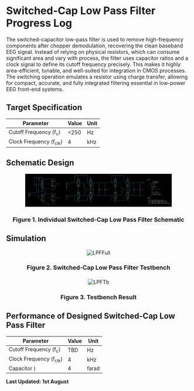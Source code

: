 # Switched-Cap Low Pass Filter Progress Log

The switched-capacitor low-pass filter is used to remove high-frequency components after chopper demodulation, recovering the clean baseband EEG signal. Instead of relying on physical resistors, which can consume significant area and vary with process, the filter uses capacitor ratios and a clock signal to define its cutoff frequency precisely. This makes it highly area-efficient, tunable, and well-suited for integration in CMOS processes. The switching operation emulates a resistor using charge transfer, allowing for compact, accurate, and fully integrated filtering essential in low-power EEG front-end systems.

## Target Specification

<div align="center">

| **Parameter**           | **Value**      | **Unit**   |
|-------------------------|-------------|--------|
| Cutoff Frequency (f<sub>c</sub>)  | <250        | Hz     |
| Clock Frequency (f<sub>clk</sub>) | 4         | kHz     |

</div>

## Schematic Design

<p align="center">
  <img src="../../images/LPFSchem.jpg" alt="LPFSchem" width="400"/>
</p>
<h4 align="center" style="font-size:16px;">Figure 1. Individual Switched-Cap Low Pass Filter Schematic</h4>

## Simulation

<p align="center">
  <img src="../../images/LPFFull.jpg" alt="LPFFull" width="400"/>
</p>
<h4 align="center" style="font-size:16px;">Figure 2. Switched-Cap Low Pass Filter Testbench</h4>

<p align="center">
  <img src="../../images/LPFTb.jpg" alt="LPFTb" width="400"/>
</p>
<h4 align="center" style="font-size:16px;">Figure 3. Testbench Result</h4>

## Performance of Designed Switched-Cap Low Pass Filter

<div align="center">

| **Parameter**           | **Value**      | **Unit**   |
|-------------------------|-------------|--------|
| Cutoff Frequency (f<sub>c</sub>)  | TBD       | Hz     |
| Clock Frequency (f<sub>clk</sub>) | 4        | kHz     |
| Capacitor ) | 4        | farad    |

</div>

**Last Updated: 1st August**
